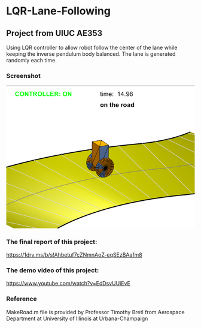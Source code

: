 # LQR-Lane-Following

## Project from UIUC AE353

Using LQR controller to allow robot follow the center of the lane while keeping the inverse pendulum body balanced. The lane is generated randomly each time.

### Screenshot
![Screenshot](ae353.PNG)

### The final report of this project: 
https://1drv.ms/b/s!Ahbetuf7cZNmnAoZ-eqSEzBAafm8

### The demo video of this project: 
https://www.youtube.com/watch?v=EdDsvUUiEvE

### Reference
MakeRoad.m file is provided by Professor Timothy Bretl from Aerospace Department at University of Illinois at Urbana-Champaign
